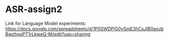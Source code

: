 # ASR-assign2
Link for Language Model experiments:
https://docs.google.com/spreadsheets/d/1P0SWDPlG0ySiqE3hCsJIB0axubBwzhpoPT1rLkweQ-M/edit?usp=sharing
